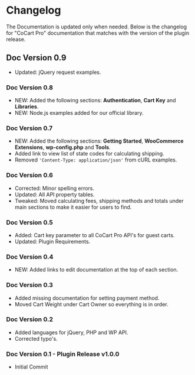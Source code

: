 # Changelog

The Documentation is updated only when needed. Below is the changelog for "CoCart Pro" documentation that matches with the version of the plugin release.

## Doc Version 0.9

* Updated: jQuery request examples.

### Doc Version 0.8

* NEW: Added the following sections: **Authentication**, **Cart Key** and **Libraries**.
* NEW: Node.js examples added for our official library.

### Doc Version 0.7

* NEW: Added the following sections: **Getting Started**, **WooCommerce Extensions**, **wp-config.php** and **Tools**.
* Added link to view list of state codes for calculating shipping.
* Removed `'Content-Type: application/json'` from cURL examples.

### Doc Version 0.6

* Corrected: Minor spelling errors.
* Updated: All API property tables.
* Tweaked: Moved calculating fees, shipping methods and totals under main sections to make it easier for users to find.

### Doc Version 0.5

* Added: Cart key parameter to all CoCart Pro API's for guest carts.
* Updated: Plugin Requirements.

### Doc Version 0.4

* NEW: Added links to edit documentation at the top of each section.

### Doc Version 0.3

* Added missing documentation for setting payment method.
* Moved Cart Weight under Cart Owner so everything is in order.

### Doc Version 0.2

* Added languages for jQuery, PHP and WP API.
* Corrected typo's.

### Doc Version 0.1 - Plugin Release v1.0.0

* Initial Commit
